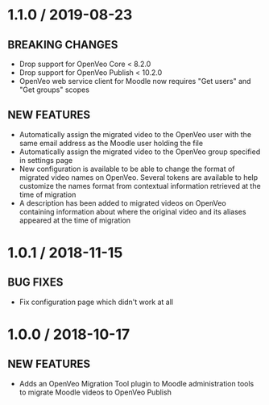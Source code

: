 # 1.1.0 / 2019-08-23

## BREAKING CHANGES

- Drop support for OpenVeo Core &lt; 8.2.0
- Drop support for OpenVeo Publish &lt; 10.2.0
- OpenVeo web service client for Moodle now requires "Get users" and "Get groups" scopes

## NEW FEATURES

- Automatically assign the migrated video to the OpenVeo user with the same email address as the Moodle user holding the file
- Automatically assign the migrated video to the OpenVeo group specified in settings page
- New configuration is available to be able to change the format of migrated video names on OpenVeo. Several tokens are available to help customize the names format from contextual information retrieved at the time of migration
- A description has been added to migrated videos on OpenVeo containing information about where the original video and its aliases appeared at the time of migration

# 1.0.1 / 2018-11-15

## BUG FIXES

- Fix configuration page which didn't work at all

# 1.0.0 / 2018-10-17

## NEW FEATURES

- Adds an OpenVeo Migration Tool plugin to Moodle administration tools to migrate Moodle videos to OpenVeo Publish

